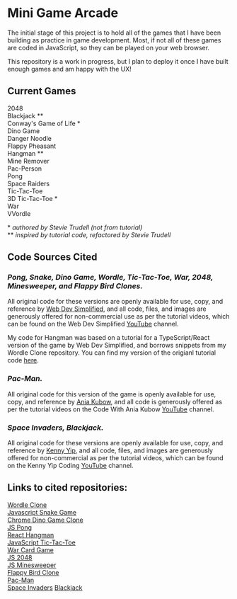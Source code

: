 # Mini Game Arcade

The initial stage of this project is to hold all of the games that I have been building as practice in game development. Most, if not all of these games are coded in JavaScript, so they can be played on your web browser.

This repository is a work in progress, but I plan to deploy it once I have built enough games and am happy with the UX!

## Current Games

2048\
Blackjack \*\*\
Conway's Game of Life \*\
Dino Game\
Danger Noodle\
Flappy Pheasant\
Hangman \*\*\
Mine Remover\
Pac-Person\
Pong\
Space Raiders\
Tic-Tac-Toe\
3D Tic-Tac-Toe \*\
War\
VVordle

\* _authored by Stevie Trudell (not from tutorial)_\
\*\* _inspired by tutorial code, refactored by Stevie Trudell_

## Code Sources Cited

### _Pong, Snake, Dino Game, Wordle, Tic-Tac-Toe, War, 2048, Minesweeper, and Flappy Bird Clones._

All original code for these versions are openly available for use, copy, and reference by [Web Dev Simplified](https://github.com/WebDevSimplified), and all code, files, and images are generously offered for non-commercial use as per the tutorial videos, which can be found on the Web Dev Simplified [YouTube](https://www.youtube.com/@WebDevSimplified) channel.

My code for Hangman was based on a tutorial for a TypeScript/React version of the game by Web Dev Simplified, and borrows snippets from my Wordle Clone repository. You can find my version of the origianl tutorial code [here](https://github.com/strudelAndCoffee/react-ts-guess-the-word).

### _Pac-Man._

All original code for this version of the game is openly available for use, copy, and reference by [Ania Kubow](https://github.com/kubowania), and all code is generously offered as per the tutorial videos on the Code With Ania Kubow [YouTube](https://www.youtube.com/@AniaKubow) channel.

### _Space Invaders, Blackjack._

All original code for these versions are openly available for use, copy, and reference by [Kenny Yip](https://github.com/ImKennyYip), and all code, files, and images are generously offered for non-commercial as per the tutorial videos, which can be found on the Kenny Yip Coding [YouTube](https://www.youtube.com/@KennyYipCoding) channel.

## Links to cited repositories:

[Wordle Clone](https://github.com/WebDevSimplified/wordle-clone)\
[Javascript Snake Game](https://github.com/WebDevSimplified/Javascript-Snake-Game)\
[Chrome Dino Game Clone](https://github.com/WebDevSimplified/chrome-dino-game-clone)\
[JS Pong](https://github.com/WebDevSimplified/js-pong)\
[React Hangman](https://github.com/WebDevSimplified/react-hangman)\
[JavaScript Tic-Tac-Toe](https://github.com/WebDevSimplified/JavaScript-Tic-Tac-Toe)\
[War Card Game](https://github.com/WebDevSimplified/War-Card-Game)\
[JS 2048](https://github.com/WebDevSimplified/js-2048)\
[JS Minesweeper](https://github.com/WebDevSimplified/JavaScript-Simplified-Advanced-Projects/tree/main/15-minesweeper/after)\
[Flappy Bird Clone](https://github.com/WebDevSimplified/flappy-bird-clone)\
[Pac-Man](https://github.com/kubowania/pac-man)\
[Space Invaders](https://github.com/ImKennyYip/space-invaders)
[Blackjack](https://github.com/ImKennyYip/black-jack)
